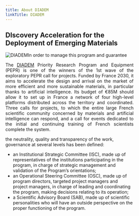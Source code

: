 ```yaml
---
title: About DIADEM
linkTitle: DIADEM
---
```


<h2 class="text-center about-lead"><b>DI</b>scovery <b>A</b>cceleration for the <b>D</b>eployment of <b>E</b>merging <b>M</b>aterials</h2>

<style>
* {
  box-sizing: border-box;
}

/* Create two unequal columns that floats next to each other */
.column {
  float: left;
}

/* .left {
  width: 25%;
}

.right {
  width: 75%;
} */

/* Clear floats after the columns */
.row:after {
  content: "";
  display: table;
  clear: both;
}

</style>
<div class="row">
<div class="column left-about-diadem-en">
<img alt="DIADEM" src="/images/diadem-logo.png" class="diadem-logo-about"/>
</div>
<div class="column right-about-diadem-en">
<div align="justify" class="text-x-large">

The <a href="https://pepr-diadem.fr" target="_blank">DIADEM</a> Priority Research Program and Equipment (PEPR) is one of the winners of the 1st wave of the exploratory PEPR call for projects. Funded by France 2030, it aims to accelerate the design and arrival on the market of more efficient and more sustainable materials, in particular thanks to artificial intelligence. Its budget of €85M should allow it to set up in France a network of four high-level platforms distributed across the territory and coordinated. Three calls for projects, to which the entire large French scientific community concerned by materials and artificial intelligence can respond, and a call for events dedicated to the initial and continuing training of French scientists complete the system.

</div>
</div>

<div width="100%">

In order to manage this program and guarantee the neutrality, quality and transparency of the work, governance at several levels has been defined:

- an Institutional Strategic Committee (ISC), made up of representatives of the institutions participating in the program, in charge of strategic management and validation of the Program’s orientations;  
- an Operational Steering Committee (OSC), made up of program directors, targeted project managers and project managers, in charge of leading and coordinating the program, making decisions relating to its operation;
- a Scientific Advisory Board (SAB), made up of scientific personalities who will have an outside perspective on the proper functioning of the program.

</div>
</div>
